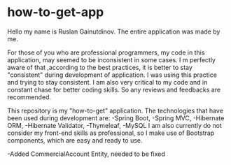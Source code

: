 # how-to-get-app

Hello my name is Ruslan Gainutdinov. The entire application was made by me.

For those of you who are professional programmers, my code in this application, may seemed to be inconsistent in some cases.
I m perfectly aware of that ,according to the best practices, it is better to stay "consistent" during development of application. I was using this practice and trying to stay consistent.
I am also very critical to my code and in constant chase for better coding skills. So any reviews and feedbacks are recommended.


This repository is my "how-to-get" application.
The technologies that have been used during development are:
-Spring Boot,
-Spring MVC,
-Hibernate ORM,
-Hibernate Validator,
-Thymeleaf,
-MySQL
I am also currently do not consider my front-end skills as professional, so I make use of Bootstrap components, which are easy and ready to use.


-Added CommercialAccount Entity, needed to be fixed
